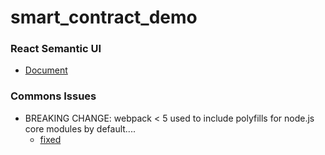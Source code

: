 # smart_contract_demo

### React Semantic UI
- [Document][2]

### Commons Issues

- BREAKING CHANGE: webpack < 5 used to include polyfills for node.js core modules by default....
    - [fixed][1]

[1]: https://github.com/ChainSafe/web3.js#web3-and-create-react-app
[2]: https://react.semantic-ui.com/usage